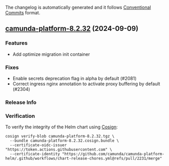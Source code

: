 The changelog is automatically generated and it follows [Conventional Commits](https://www.conventionalcommits.org/en/v1.0.0/) format.

## [camunda-platform-8.2.32](https://github.com/camunda/camunda-platform-helm/releases/tag/camunda-platform-8.2.32) (2024-09-09)

### Features

- Add optimize migration init container

### Fixes

- Enable secrets deprecation flag in alpha by default (#2081)
- Correct ingress nginx annotation to activate proxy buffering by default (#2304)

<!-- generated by git-cliff -->
### Release Info



### Verification

To verify the integrity of the Helm chart using [Cosign](https://docs.sigstore.dev/signing/quickstart/):

```shell
cosign verify-blob camunda-platform-8.2.32.tgz \
  --bundle camunda-platform-8.2.32.cosign.bundle \
  --certificate-oidc-issuer "https://token.actions.githubusercontent.com" \
  --certificate-identity "https://github.com/camunda/camunda-platform-helm/.github/workflows/chart-release-chores.yml@refs/pull/2231/merge"
```
